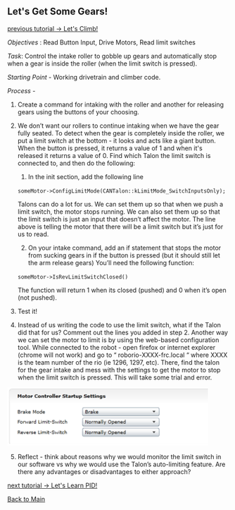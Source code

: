 ## Let's Get Some Gears!
[previous tutorial -> Let's Climb!](LLClimb.md)

*Objectives* : Read Button Input, Drive Motors, Read limit switches

*Task*: Control the intake roller to gobble up gears and automatically stop when a gear is inside the roller (when the limit switch is pressed).

*Starting Point* - Working drivetrain and climber code.

*Process* -

1. Create a command for intaking with the roller and another for releasing gears using the buttons of your choosing.


2. We don’t want our rollers to continue intaking when we have the gear fully seated. To detect when the gear is completely inside the roller, we put a limit switch at the bottom - it looks and acts like a giant button. When the button is pressed, it returns a value of 1 and when it's released it returns a value of 0. Find which Talon the limit switch is connected to, and then do the following:

    1. In the init section, add the following line

    ```` someMotor->ConfigLimitMode(CANTalon::kLimitMode_SwitchInputsOnly); ````

    Talons can do a lot for us. We can set them up so that when we push a limit switch, the motor stops running. We can also set them up  so that the limit switch is just an input that doesn’t affect the motor. The line above is telling the motor that there will be a limit switch but it’s just for us to read.
    
     2. On your intake command, add an if statement that stops the motor from sucking gears in if the button is pressed (but it should still let the arm release gears) You’ll need the following function:

    ```` someMotor->IsRevLimitSwitchClosed() ````

    The function will return 1 when its closed (pushed) and 0 when it’s open (not pushed). 


3. Test it! 


4. Instead of us writing the code to use the limit switch, what if the Talon did that for us? Comment out the lines you added in step 2. Another way we can set the motor to limit is by using the web-based configuration tool. While connected to the robot - open firefox or internet explorer (chrome will not work) and go to “ roborio-XXXX-frc.local “ where XXXX is the team number of the rio (ie 1296, 1297, etc). There, find the talon for the gear intake and mess with the settings to get the motor to stop when the limit switch is pressed. This will take some trial and error.

![IMAGE](/Images/talonlimit.PNG)

5. Reflect - think about reasons why we would monitor the limit switch in our software vs why we would use the Talon’s auto-limiting feature. Are there any advantages or disadvantages to either approach? 

[next tutorial -> Let's Learn PID!](LLpid.md)

[Back to Main](../README.md)
